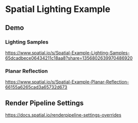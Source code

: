 # Spatial Lighting Example

## Demo
### Lighting Samples
https://www.spatial.io/s/Spatial-Example-Lighting-Samples-65dcadbece06434211c18aa8?share=1356802639970486920
### Planar Reflection
https://www.spatial.io/s/Spatial-Example-Planar-Reflection-66155a6265cad3a65732d673

## Render Pipeline Settings
https://docs.spatial.io/renderpipeline-settings-overrides
